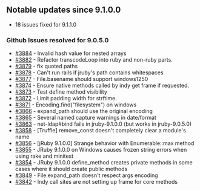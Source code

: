 ## Notable updates since 9.1.0.0

- 18 issues fixed for 9.1.1.0

### Github Issues resolved for 9.0.5.0

<ul>
<li><a href="https://github.com/jruby/jruby/issues/3884">#3884</a> - Invalid hash value for nested arrays</li>
<li><a href="https://github.com/jruby/jruby/pull/3882">#3882</a> - Refactor transcodeLoop into ruby and non-ruby parts.</li>
<li><a href="https://github.com/jruby/jruby/pull/3879">#3879</a> - fix quoted paths</li>
<li><a href="https://github.com/jruby/jruby/issues/3878">#3878</a> - Can't run rails if jruby's path contains whitespaces</li>
<li><a href="https://github.com/jruby/jruby/pull/3877">#3877</a> - File.basename should support windows1250</li>
<li><a href="https://github.com/jruby/jruby/pull/3874">#3874</a> - Ensure native methods called by indy get frame if requested.</li>
<li><a href="https://github.com/jruby/jruby/pull/3873">#3873</a> - Test define method visibility</li>
<li><a href="https://github.com/jruby/jruby/pull/3872">#3872</a> - Limit padding width for strftime.</li>
<li><a href="https://github.com/jruby/jruby/issues/3871">#3871</a> - Encoding.find("filesystem") on windows</li>
<li><a href="https://github.com/jruby/jruby/pull/3866">#3866</a> - expand_path should use the original encoding</li>
<li><a href="https://github.com/jruby/jruby/issues/3865">#3865</a> - Several named capture warnings in date/format</li>
<li><a href="https://github.com/jruby/jruby/issues/3863">#3863</a> - net-ldap#bind fails in jruby-9.1.0.0 (but works in jruby-9.0.5.0)</li>
<li><a href="https://github.com/jruby/jruby/issues/3858">#3858</a> - [Truffle] remove_const doesn't completely clear a module's name</li>
<li><a href="https://github.com/jruby/jruby/issues/3856">#3856</a> - [jRuby 9.1.0.0] Strange behavior with Enumerable::max method</li>
<li><a href="https://github.com/jruby/jruby/issues/3855">#3855</a> - JRuby 9.1.0.0 on Windows causes frozen string errors when using rake and minitest</li>
<li><a href="https://github.com/jruby/jruby/issues/3854">#3854</a> - JRuby 9.1.0.0 define_method creates private methods in some cases where it should create public methods</li>
<li><a href="https://github.com/jruby/jruby/issues/3849">#3849</a> - File.expand_path doesn't respect args encoding</li>
<li><a href="https://github.com/jruby/jruby/issues/3842">#3842</a> - Indy call sites are not setting up frame for core methods</li>
</ul>
